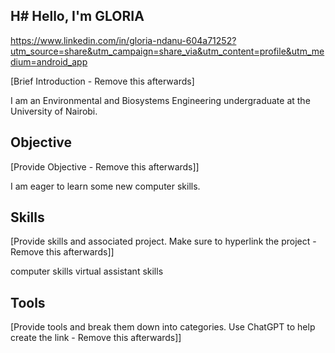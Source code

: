 ## H# Hello, I'm GLORIA
https://www.linkedin.com/in/gloria-ndanu-604a71252?utm_source=share&utm_campaign=share_via&utm_content=profile&utm_medium=android_app

[Brief Introduction - Remove this afterwards]

I am an Environmental and Biosystems Engineering undergraduate at the University of Nairobi.

## Objective
[Provide Objective - Remove this afterwards]]

I am eager to learn some new computer skills.

## Skills
[Provide skills and associated project. Make sure to hyperlink the project - Remove this afterwards]]

computer skills 
virtual assistant skills

## Tools
[Provide tools and break them down into categories. Use ChatGPT to help create the link - Remove this afterwards]]



